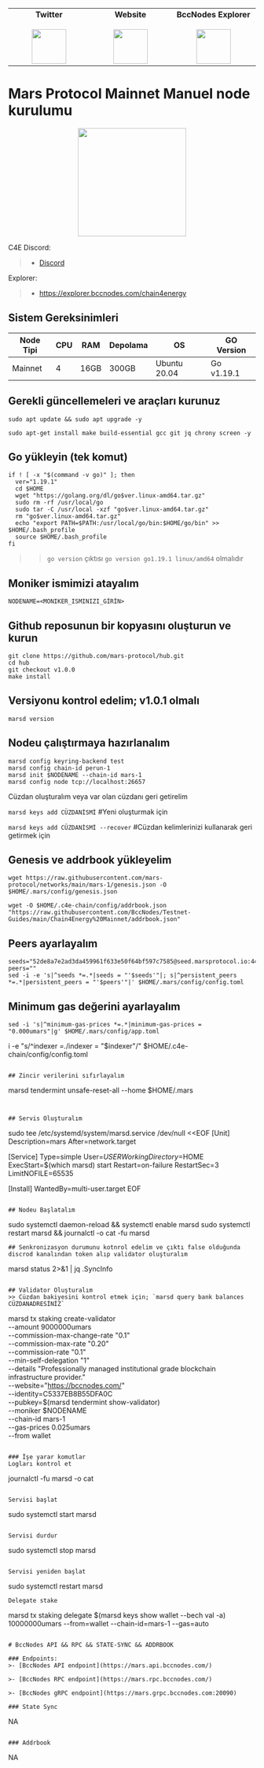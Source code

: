 <table width="900px" align="center">
    <tbody>
        <tr valign="top">
            <td width="300px" align="center">
            <span><strong>Twitter</strong></span><br><br />
            <a href="https://twitter.com/bccnodes" target="_blank" rel="noopener noreferrer">
            <img height="70px" src="https://github.com/berkcaNode/berkcaNode/blob/main/twitter.png">
            </td>
            <td width="300px" align="center">
            <span><strong>Website</strong></span><br><br />
            <a href="https://bccnodes.net/" target="_blank" rel="noopener noreferrer">
            <img height="70px" src="https://github.com/berkcaNode/berkcaNode/blob/main/web.png">
            </td>
            <td width="300px" align="center">
            <span><strong>BccNodes Explorer</strong></span><br><br />
            <a href="https://explorer.bccnodes.com/" target="_blank" rel="noopener noreferrer">
            <img height="70px" src="https://github.com/berkcaNode/berkcaNode/blob/main/exp%20(1).png">
            </td>
        </tr>
    </tbody>
</table>

# Mars Protocol Mainnet Manuel node kurulumu

<p align="center">
  <img height="220" height="auto" src="mars.png">
</p>

C4E Discord:
>- [Discord](https://discord.gg/chain4energy)

Explorer:
>- https://explorer.bccnodes.com/chain4energy

## Sistem Gereksinimleri

| Node Tipi | CPU |  RAM  | Depolama  |     OS       | GO Version|
|-----------|-----|-------|-----------|--------------|-----------|
| Mainnet   |  4  | 16GB  |   300GB   | Ubuntu 20.04 | Go v1.19.1|

## Gerekli güncellemeleri ve araçları kurunuz
```
sudo apt update && sudo apt upgrade -y
```
```
sudo apt-get install make build-essential gcc git jq chrony screen -y
```
## Go yükleyin (tek komut)
```
if ! [ -x "$(command -v go)" ]; then
  ver="1.19.1"
  cd $HOME
  wget "https://golang.org/dl/go$ver.linux-amd64.tar.gz"
  sudo rm -rf /usr/local/go
  sudo tar -C /usr/local -xzf "go$ver.linux-amd64.tar.gz"
  rm "go$ver.linux-amd64.tar.gz"
  echo "export PATH=$PATH:/usr/local/go/bin:$HOME/go/bin" >> $HOME/.bash_profile
  source $HOME/.bash_profile
fi
```
>> `go version` çıktısı `go version go1.19.1 linux/amd64` olmalıdır

## Moniker ismimizi atayalım
```
NODENAME=<MONIKER_ISMINIZI_GİRİN>
```

## Github reposunun bir kopyasını oluşturun ve kurun
```
git clone https://github.com/mars-protocol/hub.git
cd hub
git checkout v1.0.0
make install

```

## Versiyonu kontrol edelim; v1.0.1 olmalı
```
marsd version
```

## Nodeu çalıştırmaya hazırlanalım
```
marsd config keyring-backend test
marsd config chain-id perun-1
marsd init $NODENAME --chain-id mars-1
marsd config node tcp://localhost:26657
```
Cüzdan oluşturalım veya var olan cüzdanı geri getirelim

```marsd keys add CÜZDANİSMİ```             #Yeni oluşturmak için

``` marsd keys add CÜZDANİSMİ --recover ``` #Cüzdan kelimlerinizi kullanarak geri getirmek için



## Genesis ve addrbook yükleyelim
```
wget https://raw.githubusercontent.com/mars-protocol/networks/main/mars-1/genesis.json -O $HOME/.mars/config/genesis.json

wget -O $HOME/.c4e-chain/config/addrbook.json "https://raw.githubusercontent.com/BccNodes/Testnet-Guides/main/Chain4Energy%20Mainnet/addrbook.json"

```

## Peers ayarlayalım
```
seeds="52de8a7e2ad3da459961f633e50f64bf597c7585@seed.marsprotocol.io:443"
peers=""
sed -i -e 's|^seeds *=.*|seeds = "'$seeds'"|; s|^persistent_peers *=.*|persistent_peers = "'$peers'"|' $HOME/.mars/config/config.toml
```

## Minimum gas değerini ayarlayalım
```
sed -i 's|^minimum-gas-prices *=.*|minimum-gas-prices = "0.000umars"|g' $HOME/.mars/config/app.toml
```


i -e "s/^indexer *=.*/indexer = \"$indexer\"/" $HOME/.c4e-chain/config/config.toml
```

## Zincir verilerini sıfırlayalım
```
marsd tendermint unsafe-reset-all --home $HOME/.mars
```


## Servis Oluşturalım
```
sudo tee  /etc/systemd/system/marsd.service /dev/null <<EOF
[Unit]
Description=mars
After=network.target

[Service]
Type=simple
User=$USER
WorkingDirectory=$HOME
ExecStart=$(which marsd) start
Restart=on-failure
RestartSec=3
LimitNOFILE=65535

[Install]
WantedBy=multi-user.target
EOF
```

## Nodeu Başlatalım
```
sudo systemctl daemon-reload && systemctl enable marsd
sudo systemctl restart marsd && journalctl -o cat -fu marsd
```
## Senkronizasyon durumunu kotnrol edelim ve çıktı false olduğunda discrod kanalından token alıp validator oluşturalım
```
marsd status 2>&1 | jq .SyncInfo
```

## Validator Oluşturalım
>> Cüzdan bakiyesini kontrol etmek için; `marsd query bank balances CÜZDANADRESİNİZ`
```
marsd tx staking create-validator \
--amount 9000000umars \
--commission-max-change-rate "0.1" \
--commission-max-rate "0.20" \
--commission-rate "0.1" \
--min-self-delegation "1" \
--details "Professionally managed institutional grade blockchain infrastructure provider." \
--website="https://bccnodes.com/" \
--identity=C5337EB8B55DFA0C \
--pubkey=$(marsd tendermint show-validator) \
--moniker $NODENAME \
--chain-id mars-1 \
--gas-prices 0.025umars \
--from wallet
```

### İşe yarar komutlar
Logları kontrol et
```
journalctl -fu marsd -o cat
```

Servisi başlat
```
sudo systemctl start marsd
```

Servisi durdur
```
sudo systemctl stop marsd
```

Servisi yeniden başlat
```
sudo systemctl restart marsd
```
Delegate stake
```
marsd tx staking delegate $(marsd keys show wallet --bech val -a) 10000000umars --from=wallet --chain-id=mars-1 --gas=auto
```

# BccNodes API && RPC && STATE-SYNC && ADDRBOOK 

### Endpoints:
>- [BccNodes API endpoint](https://mars.api.bccnodes.com/)

>- [BccNodes RPC endpoint](https://mars.rpc.bccnodes.com/)

>- [BccNodes gRPC endpoint](https://mars.grpc.bccnodes.com:20090)

### State Sync 

```
NA
```

### Addrbook
```
NA

```


